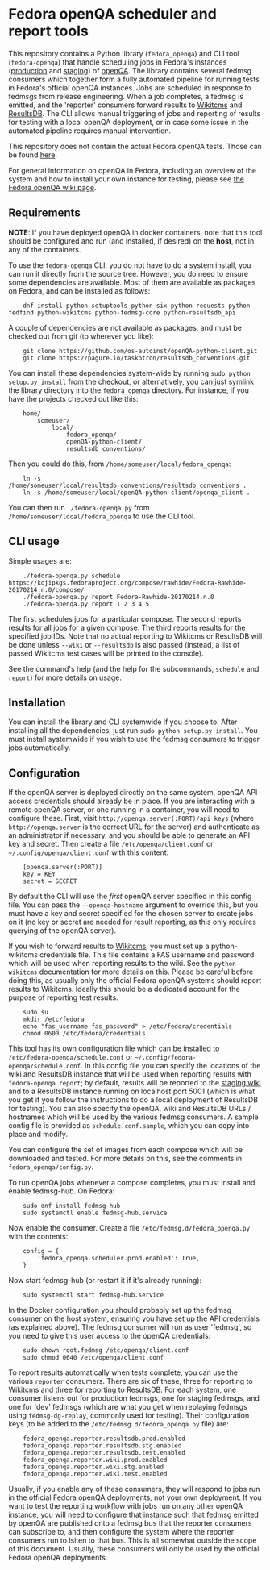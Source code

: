 Fedora openQA scheduler and report tools
========================================

This repository contains a Python library (`fedora_openqa`) and CLI tool (`fedora-openqa`) that handle scheduling jobs in Fedora's instances ([production](https://openqa.fedoraproject.org) and [staging](https://openqa.stg.fedoraproject.org)) of [openQA](http://open.qa/). The library contains several fedmsg consumers which together form a fully automated pipeline for running tests in Fedora's official openQA instances. Jobs are scheduled in response to fedmsgs from release engineering. When a job completes, a fedmsg is emitted, and the 'reporter' consumers forward results to [Wikitcms](https://fedoraproject.org/wiki/Wikitcms) and [ResultsDB](https://fedoraproject.org/wiki/ResultsDB). The CLI allows manual triggering of jobs and reporting of results for testing with a local openQA deployment, or in case some issue in the automated pipeline requires manual intervention.

This repository does not contain the actual Fedora openQA tests. Those can be found [here](https://pagure.io/fedora-qa/os-autoinst-distri-fedora).

For general information on openQA in Fedora, including an overview of the system and how to install your own instance for testing, please see [the Fedora openQA wiki page](https://fedoraproject.org/wiki/openQA).

Requirements
------------

**NOTE**: If you have deployed openQA in docker containers, note that this tool should be configured and run (and installed, if desired) on the **host**, not in any of the containers.

To use the `fedora-openqa` CLI, you do not have to do a system install, you can run it directly from the source tree. However, you do need to ensure some dependencies are available. Most of them are available as packages on Fedora, and can be installed as follows:

        dnf install python-setuptools python-six python-requests python-fedfind python-wikitcms python-fedmsg-core python-resultsdb_api

A couple of dependencies are not available as packages, and must be checked out from git (to wherever you like):

        git clone https://github.com/os-autoinst/openQA-python-client.git
        git clone https://pagure.io/taskotron/resultsdb_conventions.git

You can install these dependencies system-wide by running `sudo python setup.py install` from the checkout, or alternatively, you can just symlink the library directory into the `fedora_openqa` directory. For instance, if you have the projects checked out like this:

        home/
            someuser/
                local/
                    fedora_openqa/
                    openQA-python-client/
                    resultsdb_conventions/

Then you could do this, from `/home/someuser/local/fedora_openqa`:

        ln -s /home/someuser/local/resultsdb_conventions/resultsdb_conventions .
        ln -s /home/someuser/local/openQA-python-client/openqa_client .

You can then run `./fedora-openqa.py` from `/home/someuser/local/fedora_openqa` to use the CLI tool.

CLI usage
---------

Simple usages are:

        ./fedora-openqa.py schedule https://kojipkgs.fedoraproject.org/compose/rawhide/Fedora-Rawhide-20170214.n.0/compose/
        ./fedora-openqa.py report Fedora-Rawhide-20170214.n.0
        ./fedora-openqa.py report 1 2 3 4 5

The first schedules jobs for a particular compose. The second reports results for all jobs for a given compose. The third reports results for the specified job IDs. Note that no actual reporting to Wikitcms or ResultsDB will be done unless `--wiki` or `--resultsdb` is also passed (instead, a list of passed Wikitcms test cases will be printed to the console).

See the command's help (and the help for the subcommands, `schedule` and `report`) for more details on usage.

Installation
------------

You can install the library and CLI systemwide if you choose to. After installing all the dependencies, just run `sudo python setup.py install`. You must install systemwide if you wish to use the fedmsg consumers to trigger jobs automatically.

Configuration
-------------

If the openQA server is deployed directly on the same system, openQA API access credentials should already be in place. If you are interacting with a remote openQA server, or one running in a container, you will need to configure these. First, visit `http://openqa.server(:PORT)/api_keys` (where `http://openqa.server` is the correct URL for the server) and authenticate as an administrator if necessary, and you should be able to generate an API key and secret. Then create a file `/etc/openqa/client.conf` or `~/.config/openqa/client.conf` with this content:

        [openqa.server(:PORT)]
        key = KEY
        secret = SECRET

By default the CLI will use the *first* openQA server specified in this config file. You can pass the `--openqa-hostname` argument to override this, but you must have a key and secret specified for the chosen server to create jobs on it (no key or secret are needed for result reporting, as this only requires querying of the openQA server).

If you wish to forward results to [Wikitcms](https://fedoraproject.org/wiki/Wikitcms), you must set up a python-wikitcms credentials file. This file contains a FAS username and password which will be used when reporting results to the wiki. See the `python-wikitcms` documentation for more details on this. Please be careful before doing this, as usually only the official Fedora openQA systems should report results to Wikitcms. Ideally this should be a dedicated account for the purpose of reporting test results.

        sudo su
        mkdir /etc/fedora
        echo "fas_username fas_password" > /etc/fedora/credentials
        chmod 0600 /etc/fedora/credentials

This tool has its own configuration file which can be installed to `/etc/fedora-openqa/schedule.conf` or `~/.config/fedora-openqa/schedule.conf`. In this config file you can specify the locations of the wiki and ResultsDB instance that will be used when reporting results with `fedora-openqa report`; by default, results will be reported to the [staging wiki](https://stg.fedoraproject.org/wiki/) and to a ResultsDB instance running on localhost port 5001 (which is what you get if you follow the instructions to do a local deployment of ResultsDB for testing). You can also specify the openQA, wiki and ResultsDB URLs / hostnames which will be used by the various fedmsg consumers. A sample config file is provided as `schedule.conf.sample`, which you can copy into place and modify.

You can configure the set of images from each compose which will be downloaded and tested. For more details on this, see the comments in `fedora_openqa/config.py`.

To run openQA jobs whenever a compose completes, you must install and enable fedmsg-hub. On Fedora:

        sudo dnf install fedmsg-hub
        sudo systemctl enable fedmsg-hub.service

Now enable the consumer. Create a file `/etc/fedmsg.d/fedora_openqa.py` with the contents:

        config = {
            'fedora_openqa.scheduler.prod.enabled': True,
        }

Now start fedmsg-hub (or restart it if it's already running):

        sudo systemctl start fedmsg-hub.service

In the Docker configuration you should probably set up the fedmsg consumer on the host system, ensuring you have set up the API credentials (as explained above). The fedmsg consumer will run as user 'fedmsg', so you need to give this user access to the openQA credentials:

        sudo chown root.fedmsg /etc/openqa/client.conf
        sudo chmod 0640 /etc/openqa/client.conf

To report results automatically when tests complete, you can use the various `reporter` consumers. There are six of these, three for reporting to Wikitcms and three for reporting to ResultsDB. For each system, one consumer listens out for production fedmsgs, one for staging fedmsgs, and one for 'dev' fedmsgs (which are what you get when replaying fedmsgs using `fedmsg-dg-replay`, commonly used for testing). Their configuration keys (to be added to the `/etc/fedmsg.d/fedora_openqa.py` file) are:

        fedora_openqa.reporter.resultsdb.prod.enabled
        fedora_openqa.reporter.resultsdb.stg.enabled
        fedora_openqa.reporter.resultsdb.test.enabled
        fedora_openqa.reporter.wiki.prod.enabled
        fedora_openqa.reporter.wiki.stg.enabled
        fedora_openqa.reporter.wiki.test.enabled

Usually, if you enable any of these consumers, they will respond to jobs run in the official Fedora openQA deployments, not your own deployment. If you want to test the reporting workflow with jobs run on any other openQA instance, you will need to configure that instance such that fedmsg emitted by openQA are published onto a fedmsg bus that the reporter consumers can subscribe to, and then configure the system where the reporter consumers run to lsiten to that bus. This is all somewhat outside the scope of this document. Usually, these consumers will only be used by the official Fedora openQA deployments.
